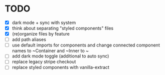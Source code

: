 # TODO

- [x] dark mode + sync with system
- [x] think about separating "styled components" files
- [x] (re)organize files by feature
- [ ] add path aliases
- [ ] use default imports for components and change connected component names to
      ~Container and ~Inner to ~
- [ ] add dark mode toggle (additional to auto sync)
- [ ] replace legacy stripe checkout
- [ ] replace styled components with vanilla-extract
